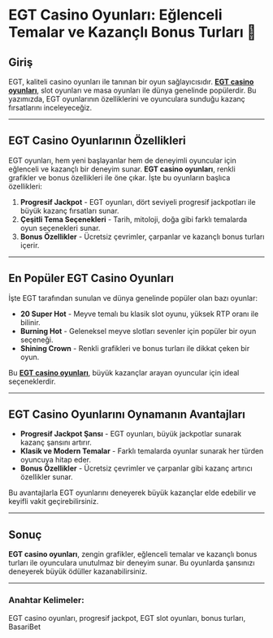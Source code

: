 # EGT Casino Oyunları: Eğlenceli Temalar ve Kazançlı Bonus Turları 🎲

## Giriş

EGT, kaliteli casino oyunları ile tanınan bir oyun sağlayıcısıdır. **[EGT casino oyunları](https://casinotr.link/gWCRZ4)**, slot oyunları ve masa oyunları ile dünya genelinde popülerdir. Bu yazımızda, EGT oyunlarının özelliklerini ve oyunculara sunduğu kazanç fırsatlarını inceleyeceğiz.

---

## EGT Casino Oyunlarının Özellikleri

EGT oyunları, hem yeni başlayanlar hem de deneyimli oyuncular için eğlenceli ve kazançlı bir deneyim sunar. **EGT casino oyunları**, renkli grafikler ve bonus özellikleri ile öne çıkar. İşte bu oyunların başlıca özellikleri:

1. **Progresif Jackpot** - EGT oyunları, dört seviyeli progresif jackpotları ile büyük kazanç fırsatları sunar.
2. **Çeşitli Tema Seçenekleri** - Tarih, mitoloji, doğa gibi farklı temalarda oyun seçenekleri sunar.
3. **Bonus Özellikler** - Ücretsiz çevrimler, çarpanlar ve kazançlı bonus turları içerir.

---

## En Popüler EGT Casino Oyunları

İşte EGT tarafından sunulan ve dünya genelinde popüler olan bazı oyunlar:

- **20 Super Hot** - Meyve temalı bu klasik slot oyunu, yüksek RTP oranı ile bilinir.
- **Burning Hot** - Geleneksel meyve slotları sevenler için popüler bir oyun seçeneği.
- **Shining Crown** - Renkli grafikleri ve bonus turları ile dikkat çeken bir oyun.

Bu **[EGT casino oyunları](https://casinotr.link/gWCRZ4)**, büyük kazançlar arayan oyuncular için ideal seçeneklerdir.

---

## EGT Casino Oyunlarını Oynamanın Avantajları

- **Progresif Jackpot Şansı** - EGT oyunları, büyük jackpotlar sunarak kazanç şansını artırır.
- **Klasik ve Modern Temalar** - Farklı temalarda oyunlar sunarak her türden oyuncuya hitap eder.
- **Bonus Özellikler** - Ücretsiz çevrimler ve çarpanlar gibi kazanç artırıcı özellikler sunar.

Bu avantajlarla EGT oyunlarını deneyerek büyük kazançlar elde edebilir ve keyifli vakit geçirebilirsiniz.

---

## Sonuç

**EGT casino oyunları**, zengin grafikler, eğlenceli temalar ve kazançlı bonus turları ile oyunculara unutulmaz bir deneyim sunar. Bu oyunlarda şansınızı deneyerek büyük ödüller kazanabilirsiniz.

---

### Anahtar Kelimeler:
EGT casino oyunları, progresif jackpot, EGT slot oyunları, bonus turları, BasariBet
